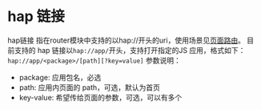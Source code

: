 # hap 链接
hap链接 指在router模块中支持的以hap://开头的uri，使用场景见[页面路由](https://iot.mi.com/vela/quickapp/zh/features/basic/router.html)。
目前支持的 hap 链接以`hap://app/`开头，支持打开指定的JS 应用，格式如下：
`hap://app/<package>/[path][?key=value]`
参数说明：
  * package: 应用包名，必选
  * path: 应用内页面的 path，可选，默认为首页
  * key-value: 希望传给页面的参数，可选，可以有多个
